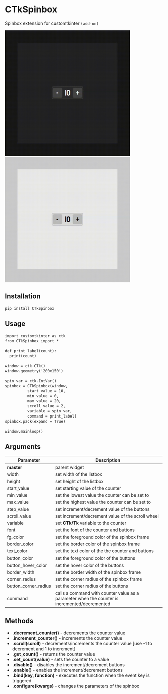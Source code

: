 # CTkSpinbox
Spinbox extension for customtkinter `(add-on)`

<img src = 'images/spinbox_showcase_dark.gif' width = '400'> <img  src = 'images/spinbox_showcase_light.gif' width = '400'>

## Installation
```
pip install CTkSpinbox
```

## Usage
```
import customtkinter as ctk
from CTkSpinbox import *

def print_label(count):
  print(count)

window = ctk.CTk()
window.geometry('200x150')

spin_var = ctk.IntVar()
spinbox = CTkSpinbox(window,
          start_value = 10,
          min_value = 0,
          max_value = 20,
          scroll_value = 2,
          variable = spin_var,
          command = print_label)
spinbox.pack(expand = True)

window.mainloop()
```

## Arguments
| Parameter | Description |
|-----------| ------------|
| **master** | parent widget |
| width | set width of the listbox |
| height | set height of the listbox |
| start_value | set starting value of the counter |
| min_value | set the lowest value the counter can be set to|
| max_value | set the highest value the counter can be set to |
| step_value | set increment/decrement value of the buttons |
| scroll_value | set increment/decrement value of the scroll wheel |
| variable | set **CTk/Tk** variable to the counter |
| font | set the font of the counter and buttons |
| fg_color | set the foreground color of the spinbox frame |
| border_color | set the border color of the spinbox frame |
| text_color | set the text color of the the counter and buttons |
| button_color | set the foreground color of the buttons |
| button_hover_color | set the hover color of the buttons |
| border_width | set the border width of the spinbox frame |
| corner_radius | set the corner radius of the spinbox frame |
| button_corner_radius | set the corner radius of the buttons |
| command | calls a command with counter value as a parameter when the counter is incremented/decremented |

## Methods
- **.decrement_counter()** - decrements the counter value
- **.increment_counter()** - increments the counter value
- **.scroll(scroll)** - decrements/increments the counter value [use -1 to decrement and 1 to increment]
- **.get_count()** - returns the counter value
- **.set_count(value)** - sets the counter to a value
- **.disable()** - disables the increment/decrement buttons
- **.enable()** - enables the increment/decrement buttons
- **.bind(key, function)** - executes the function when the event key is triggered
- **.configure(kwargs)** - changes the parameters of the spinbox
